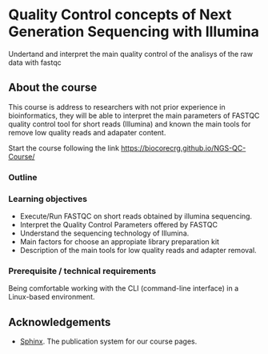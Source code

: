 # Quality Control concepts of Next Generation Sequencing with Illumina

Undertand and interpret the main quality control of the analisys of the raw data with fastqc

## About the course

This course is address to researchers with not prior experience in bioinformatics, they will be able to interpret the main parameters of FASTQC quality control tool for short reads (Illumina) and known the main tools for remove low quality reads and adapater content. 

Start the course following the link https://biocorecrg.github.io/NGS-QC-Course/ 

### Outline



### Learning objectives

* Execute/Run FASTQC on short reads obtained by illumina sequencing. 
* Interpret the Quality Control Parameters offered by FASTQC
* Understand the sequencing technology of Illumina. 
* Main factors for choose an appropiate library preparation kit
* Description of the main tools for low quality reads and adapter removal.


### Prerequisite / technical requirements

Being comfortable working with the CLI (command-line interface) in a Linux-based environment.

## Acknowledgements

* [Sphinx](https://www.sphinx-doc.org/). The publication system for our course pages.

